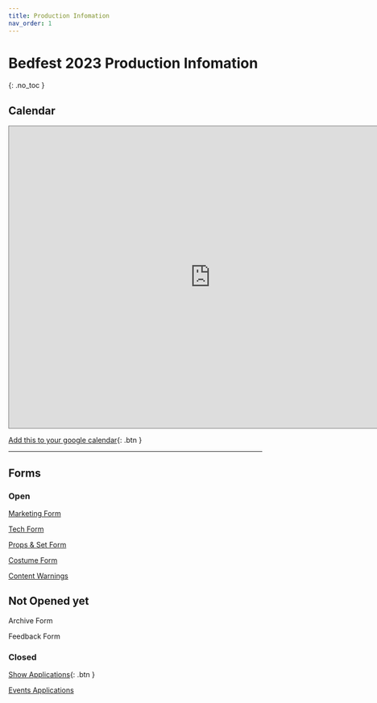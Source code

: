 ```yaml
---
title: Production Infomation
nav_order: 1
---
```


# Bedfest 2023 Production Infomation
{: .no_toc }

## Calendar



<iframe src="https://calendar.google.com/calendar/embed?height=600&wkst=2&bgcolor=%23F4511E&ctz=Europe%2FLondon&showNav=1&showDate=1&mode=WEEK&showPrint=0&showCalendars=0&showTz=0&hl=en_GB&src=MWE1YjY0MzM1YWM4ZmNlYWY0OTc4N2EwNjM4NDdjZTRmYTk2Y2E2ZjYyZTUxYWEzN2E4M2M3OWZjMDMzMWFlNkBncm91cC5jYWxlbmRhci5nb29nbGUuY29t&color=%23EF6C00" style="border:solid 1px #777" width="800" height="600" frameborder="0" scrolling="no"></iframe>

[Add this to your google calendar](https://calendar.google.com/calendar/u/0?cid=MWE1YjY0MzM1YWM4ZmNlYWY0OTc4N2EwNjM4NDdjZTRmYTk2Y2E2ZjYyZTUxYWEzN2E4M2M3OWZjMDMzMWFlNkBncm91cC5jYWxlbmRhci5nb29nbGUuY29t){: .btn }

---

## Forms

### Open

[Marketing Form](https://forms.gle/AjhKkspuEbTzQx287)

[Tech Form](https://forms.gle/gwbCvozhb8MoYU779)

[Props & Set Form](https://forms.gle/J2Xg7wHwGiwLJHK3A)

[Costume Form](https://forms.gle/R7dDJSPTNknxPS2i9)

[Content Warnings](https://forms.gle/Z8hCywmWTcHeTTNT6)

## Not Opened yet

Archive Form

Feedback Form

### Closed
[Show Applications](https://go.eutc.org.uk/bedfest){: .btn }


[Events Applications](https://forms.office.com/e/4mCRxnc4nh)

